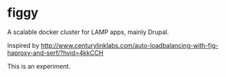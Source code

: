 figgy
=====

A scalable docker cluster for LAMP apps, mainly Drupal.

Inspired by http://www.centurylinklabs.com/auto-loadbalancing-with-fig-haproxy-and-serf/?hvid=4kkCCH

This is an experiment.